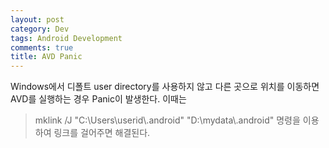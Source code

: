```yaml
---
layout: post
category: Dev
tags: Android Development
comments: true
title: AVD Panic
---
```

Windows에서 디폴트 user directory를 사용하지 않고 다른 곳으로 위치를 이동하면 AVD를 실행하는 경우 Panic이 발생한다.
이때는 
> mklink /J "C:\Users\userid\\.android" "D:\mydata\\.android"
명령을 이용하여 링크를 걸어주면 해결된다.

